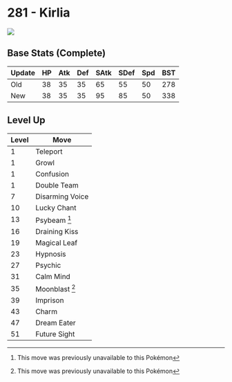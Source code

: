 # 281 - Kirlia
![][281]

## Base Stats (Complete)

Update | HP | Atk | Def | SAtk | SDef | Spd | BST
---    | ---| --- | --- | ---  | ---  | --- | ---
Old    | 38 |  35 |  35 |  65  |  55  |  50  |  278
New    | 38 |  35 |  35 |  95  |  85  |  50  |  338

## Level Up

Level | Move
---   | ---
  1   | Teleport
  1   | Growl
  1   | Confusion
  1   | Double Team
  7   | Disarming Voice
 10   | Lucky Chant
 13   | Psybeam [^1]
 16   | Draining Kiss
 19   | Magical Leaf
 23   | Hypnosis
 27   | Psychic
 31   | Calm Mind
 35   | Moonblast [^1]
 39   | Imprison
 43   | Charm
 47   | Dream Eater
 51   | Future Sight



[281]: ../img/pokemon/281.png

[^1]: This move was previously unavailable to this Pokémon